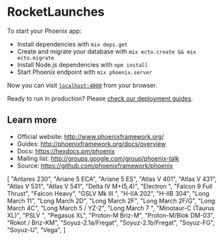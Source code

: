 # RocketLaunches

To start your Phoenix app:

  * Install dependencies with `mix deps.get`
  * Create and migrate your database with `mix ecto.create && mix ecto.migrate`
  * Install Node.js dependencies with `npm install`
  * Start Phoenix endpoint with `mix phoenix.server`

Now you can visit [`localhost:4000`](http://localhost:4000) from your browser.

Ready to run in production? Please [check our deployment guides](http://www.phoenixframework.org/docs/deployment).

## Learn more

  * Official website: http://www.phoenixframework.org/
  * Guides: http://phoenixframework.org/docs/overview
  * Docs: https://hexdocs.pm/phoenix
  * Mailing list: http://groups.google.com/group/phoenix-talk
  * Source: https://github.com/phoenixframework/phoenix

[
"Antares 230",
"Ariane 5 ECA",
"Ariane 5 ES",
"Atlas V 401",
"Atlas V 431",
"Atlas V 531",
"Atlas V 541",
"Delta IV M+(5,4)",
"Electron ",
"Falcon 9 Full Thrust",
"Falcon Heavy",
"GSLV Mk III ",
"H-IIA 202",
"H-IIB 304",
"Long March 11",
"Long March 2D",
"Long March 2F",
"Long March 2F/G",
"Long March 4C",
"Long March 5 / YZ-2",
"Long March 7 ",
"Minotaur-C (Taurus XL)",
"PSLV ",
"Pegasus XL",
"Proton-M Briz-M",
"Proton-M/Blok DM-03",
"Rokot / Briz-KM",
"Soyuz-2.1a/Fregat",
"Soyuz-2.1b/Fregat",
"Soyuz-FG",
"Soyuz-U",
"Vega",
]
